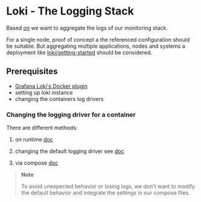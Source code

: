 # Loki - The Logging Stack

Based [on](https://docs.technotim.live/posts/grafana-loki/) we want to aggregate the logs of our monitoring stack.

For a single node, proof of concept a the referenced configuration should be suitable. But aggregating multiple applications, nodes and systems a deployment like [loki/getting-started](https://github.com/grafana/loki/tree/main/examples/getting-started) should be considered.

## Prerequisites

- [Grafana Loki's Docker plugin](https://grafana.com/docs/loki/latest/clients/docker-driver/#docker-driver-client)
- setting up loki instance
- changing the containers log drivers

### Changing the logging driver for a container

There are different methods:

1. on runtime [doc](https://grafana.com/docs/loki/latest/clients/docker-driver/configuration/#change-the-default-logging-driver)

2. changing the default logging driver see [doc](https://grafana.com/docs/loki/latest/clients/docker-driver/configuration/#change-the-default-logging-driver)

3. via compose [doc](https://grafana.com/docs/loki/latest/clients/docker-driver/configuration/#configure-the-logging-driver-for-a-swarm-service-or-compose)

>**Note**
>
>To avoid unexpected behavior or losing logs, we don't want to modify the default behavior and integrate the settings in our compose files.
